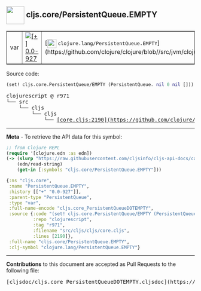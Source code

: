 ## <img width="48px" valign="middle" src="http://i.imgur.com/Hi20huC.png"> cljs.core/PersistentQueue.EMPTY

 <table border="1">
<tr>

<td>var</td>
<td><a href="https://github.com/cljsinfo/cljs-api-docs/tree/0.0-927"><img valign="middle" alt="[+] 0.0-927" src="https://img.shields.io/badge/+-0.0--927-lightgrey.svg"></a> </td>
<td>
[<img height="24px" valign="middle" src="http://i.imgur.com/1GjPKvB.png"> <samp>clojure.lang/PersistentQueue.EMPTY</samp>](https://github.com/clojure/clojure/blob//src/jvm/clojure/lang/PersistentQueue.java)
</td>
</tr>
</table>






Source code:

```clj
(set! cljs.core.PersistentQueue/EMPTY (PersistentQueue. nil 0 nil []))
```

 <pre>
clojurescript @ r971
└── src
    └── cljs
        └── cljs
            └── <ins>[core.cljs:2190](https://github.com/clojure/clojurescript/blob/r971/src/cljs/cljs/core.cljs#L2190)</ins>
</pre>


---

__Meta__ - To retrieve the API data for this symbol:

```clj
;; from Clojure REPL
(require '[clojure.edn :as edn])
(-> (slurp "https://raw.githubusercontent.com/cljsinfo/cljs-api-docs/catalog/cljs-api.edn")
    (edn/read-string)
    (get-in [:symbols "cljs.core/PersistentQueue.EMPTY"]))
```

```clj
{:ns "cljs.core",
 :name "PersistentQueue.EMPTY",
 :history [["+" "0.0-927"]],
 :parent-type "PersistentQueue",
 :type "var",
 :full-name-encode "cljs.core_PersistentQueueDOTEMPTY",
 :source {:code "(set! cljs.core.PersistentQueue/EMPTY (PersistentQueue. nil 0 nil []))",
          :repo "clojurescript",
          :tag "r971",
          :filename "src/cljs/cljs/core.cljs",
          :lines [2190]},
 :full-name "cljs.core/PersistentQueue.EMPTY",
 :clj-symbol "clojure.lang/PersistentQueue.EMPTY"}

```

---

__Contributions__ to this document are accepted as Pull Requests to the following file:

 <pre>
[cljsdoc/cljs.core_PersistentQueueDOTEMPTY.cljsdoc](https://github.com/cljsinfo/cljs-api-docs/blob/master/cljsdoc/cljs.core_PersistentQueueDOTEMPTY.cljsdoc)
</pre>

